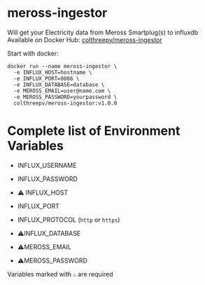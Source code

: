 # meross-ingestor
Will get your Electricity data from Meross Smartplug(s) to influxdb  
Available on Docker Hub: [colthreepv/meross-ingestor][dockerhub]

Start with docker:
```
docker run --name meross-ingestor \
  -e INFLUX_HOST=hostname \
  -e INFLUX_PORT=8086 \
  -e INFLUX_DATABASE=database \
  -e MEROSS_EMAIL=user@name.com \
  -e MEROSS_PASSWORD=yourpassword \
  colthreepv/meross-ingestor:v1.0.0
```

[dockerhub]: https://hub.docker.com/r/colthreepv/meross-ingestor

# Complete list of Environment Variables

- INFLUX_USERNAME
- INFLUX_PASSWORD
- ⚠️ INFLUX_HOST
- INFLUX_PORT
- INFLUX_PROTOCOL (`http` or `https`)
- ⚠️INFLUX_DATABASE

- ⚠️MEROSS_EMAIL
- ⚠️MEROSS_PASSWORD

Variables marked with `⚠️` are required
